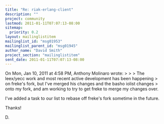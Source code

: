 ```yaml
---
title: "Re: riak-erlang-client"
description: ""
project: community
lastmod: 2011-01-11T07:07:13-08:00
sitemap:
  priority: 0.2
layout: mailinglistitem
mailinglist_id: "msg01953"
mailinglist_parent_id: "msg01945"
author_name: "David Smith"
project_section: "mailinglistitem"
sent_date: 2011-01-11T07:07:13-08:00
---
```



On Mon, Jan 10, 2011 at 4:58 PM, Anthony Molinaro
 wrote:
&gt;
&gt;
&gt; The leex/yecc work and most recent active development has been happening
&gt; on freke's fork, but I've merged his changes and the basho iolist changes
&gt; onto my fork, and am working to try to get freke to merge my changes over.

I've added a task to our list to rebase off freke's fork sometime in the future.

Thanks!

D.

